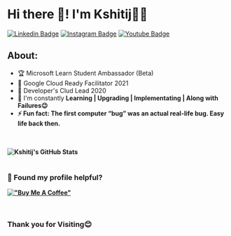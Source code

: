 # Hi there 👋! I'm Kshitij👦🤙

[![Linkedin Badge](https://img.shields.io/badge/-KshitijSangar-blue?style=plastic-square&logo=Linkedin&logoColor=white&link=https://www.linkedin.com/in/kshitij-sangar/)](https://www.linkedin.com/in/kshitij-sangar/)
[![Instagram Badge](https://img.shields.io/badge/-_.h.o.r.i.z.o.n._-blueviolet?style=plastic-square&logo=instagram&logoColor=white&link=https://instagram.com/_.h.o.r.i.z.o.n._//)](https://www.instagram.com/_.h.o.r.i.z.o.n._/)
[![Youtube Badge](https://img.shields.io/badge/-KshitijSangar-red?style=plastic-square&logo=youtube&logoColor=white&link=https://https://www.youtube.com/channel/UC6NSe-vwoXKLZx03lj7_F3A)](https://www.youtube.com/channel/UC6NSe-vwoXKLZx03lj7_F3A)

## About:
- 🏆 Microsoft Learn Student Ambassador (Beta)
- 🌟 Google Cloud Ready Facilitator 2021
- 👑 Developer's Clud Lead 2020
- 🔭 I'm constantly <b>Learning | Upgrading | Implementating | Along with Failures😉<b/>
- ⚡ Fun fact: The first computer “bug” was an actual real-life bug. Easy life back then.
 
<br><br>
![Kshitij's GitHub Stats](https://github-readme-stats.vercel.app/api?username=KshitijSangar217&show_icons=true&hide_border=true&theme=tokyonight)
<br>
<br>


### 🤩 Found my profile helpful?
[!["Buy Me A Coffee"](https://www.buymeacoffee.com/assets/img/custom_images/orange_img.png)](https://www.buymeacoffee.com/kshitijsangar)

<br>
 
### Thank you for Visiting😊




[buyMeACoffee]: https://www.buymeacoffee.com/kshitijsangar
[linkedin]: https://www.linkedin.com/in/kshitij-sangar/
[instagram]: https://www.instagram.com/_.h.o.r.i.z.o.n._/
[youtube]: https://www.youtube.com/channel/UC6NSe-vwoXKLZx03lj7_F3A


<!--
**KshitijSangar217/KshitijSangar217** is a ✨ _special_ ✨ repository because its `README.md` (this file) appears on your GitHub profile.

Here are some ideas to get you started:

- 🔭 I’m currently working on ...
- 🌱 I’m currently learning ...
- 👯 I’m looking to collaborate on ...
- 🤔 I’m looking for help with ...
- 💬 Ask me about ...
- 📫 How to reach me: ...
- 😄 Pronouns: ...
- ⚡ Fun fact: ...
-->
